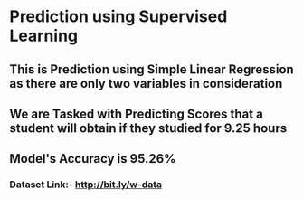 # Prediction using Supervised Learning

## This is Prediction using Simple Linear Regression as there are only two variables in consideration

## We are Tasked with Predicting Scores that a student will obtain if they studied for 9.25 hours

## Model's Accuracy is 95.26%

### Dataset Link:- http://bit.ly/w-data
